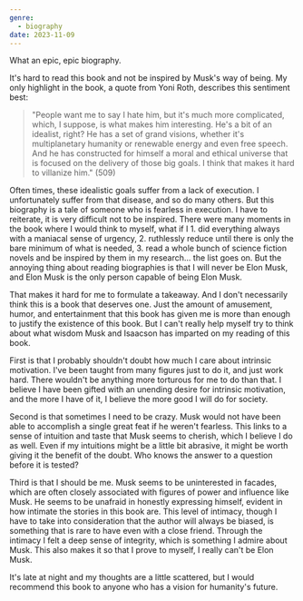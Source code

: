 ```yaml
---
genre:
  - biography
date: 2023-11-09
---
```

What an epic, epic biography.

It's hard to read this book and not be inspired by Musk's way of being. My only highlight in the book, a quote from Yoni Roth, describes this sentiment best:

> "People want me to say I hate him, but it's much more complicated, which, I suppose, is what makes him interesting. He's a bit of an idealist, right? He has a set of grand visions, whether it's multiplanetary humanity or renewable energy and even free speech. And he has constructed for himself a moral and ethical universe that is focused on the delivery of those big goals. I think that makes it hard to villanize him." (509)

Often times, these idealistic goals suffer from a lack of execution. I unfortunately suffer from that disease, and so do many others. But this biography is a tale of someone who is fearless in execution. I have to reiterate, it is very difficult not to be inspired. There were many moments in the book where I would think to myself, what if I 1. did everything always with a maniacal sense of urgency, 2. ruthlessly reduce until there is only the bare minimum of what is needed, 3. read a whole bunch of science fiction novels and be inspired by them in my research… the list goes on. But the annoying thing about reading biographies is that I will never be Elon Musk, and Elon Musk is the only person capable of being Elon Musk.

That makes it hard for me to formulate a takeaway. And I don't necessarily think this is a book that deserves one. Just the amount of amusement, humor, and entertainment that this book has given me is more than enough to justify the existence of this book. But I can't really help myself try to think about what wisdom Musk and Isaacson has imparted on my reading of this book.

First is that I probably shouldn't doubt how much I care about intrinsic motivation. I've been taught from many figures just to do it, and just work hard. There wouldn't be anything more torturous for me to do than that. I believe I have been gifted with an unending desire for intrinsic motivation, and the more I have of it, I believe the more good I will do for society.

Second is that sometimes I need to be crazy. Musk would not have been able to accomplish a single great feat if he weren't fearless. This links to a sense of intuition and taste that Musk seems to cherish, which I believe I do as well. Even if my intuitions might be a little bit abrasive, it might be worth giving it the benefit of the doubt. Who knows the answer to a question before it is tested?

Third is that I should be me. Musk seems to be uninterested in facades, which are often closely associated with figures of power and influence like Musk. He seems to be unafraid in honestly expressing himself, evident in how intimate the stories in this book are. This level of intimacy, though I have to take into consideration that the author will always be biased, is something that is rare to have even with a close friend. Through the intimacy I felt a deep sense of integrity, which is something I admire about Musk. This also makes it so that I prove to myself, I really can't be Elon Musk.

It's late at night and my thoughts are a little scattered, but I would recommend this book to anyone who has a vision for humanity's future.